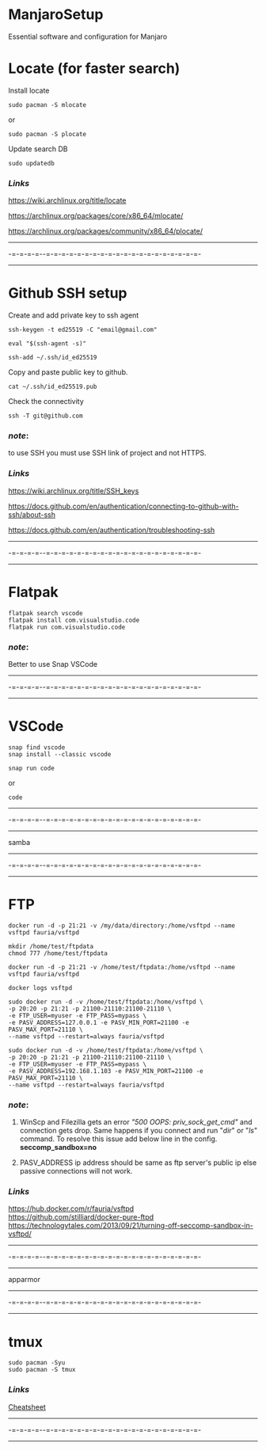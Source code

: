 # ManjaroSetup
Essential software and configuration for Manjaro


# Locate (for faster search)

Install locate
```shell
sudo pacman -S mlocate
```
or
```shell
sudo pacman -S plocate
```
Update search DB
```shell
sudo updatedb
```
### ***Links***
https://wiki.archlinux.org/title/locate

https://archlinux.org/packages/core/x86_64/mlocate/

https://archlinux.org/packages/community/x86_64/plocate/

---

-=-=-=-=--=-=-=-=-=-=-=-=-=-=-=-=-=-=-=-=-=-=-=-=-

---

# Github SSH setup

Create and add private key to ssh agent
```shell
ssh-keygen -t ed25519 -C "email@gmail.com"

eval "$(ssh-agent -s)"

ssh-add ~/.ssh/id_ed25519
```

Copy and paste public key to github.
```shell
cat ~/.ssh/id_ed25519.pub
```
Check the connectivity
```shell
ssh -T git@github.com
```

### ***note***:
to use SSH you must use SSH link of project and not HTTPS.

### ***Links***
https://wiki.archlinux.org/title/SSH_keys

https://docs.github.com/en/authentication/connecting-to-github-with-ssh/about-ssh

https://docs.github.com/en/authentication/troubleshooting-ssh


---

-=-=-=-=--=-=-=-=-=-=-=-=-=-=-=-=-=-=-=-=-=-=-=-=-

---

# Flatpak

```shell
flatpak search vscode
flatpak install com.visualstudio.code
flatpak run com.visualstudio.code
```

### ***note***:
Better to use Snap VSCode 

---

-=-=-=-=--=-=-=-=-=-=-=-=-=-=-=-=-=-=-=-=-=-=-=-=-

---

# VSCode

```shell
snap find vscode
snap install --classic vscode
```
```shell
snap run code
```
or
```shell
code
```

---

-=-=-=-=--=-=-=-=-=-=-=-=-=-=-=-=-=-=-=-=-=-=-=-=-

---

samba

---

-=-=-=-=--=-=-=-=-=-=-=-=-=-=-=-=-=-=-=-=-=-=-=-=-

---

# FTP

```shell
docker run -d -p 21:21 -v /my/data/directory:/home/vsftpd --name vsftpd fauria/vsftpd
```

```shell
mkdir /home/test/ftpdata
chmod 777 /home/test/ftpdata
```

```shell
docker run -d -p 21:21 -v /home/test/ftpdata:/home/vsftpd --name vsftpd fauria/vsftpd
```

```shell
docker logs vsftpd
```

```shell
sudo docker run -d -v /home/test/ftpdata:/home/vsftpd \
-p 20:20 -p 21:21 -p 21100-21110:21100-21110 \
-e FTP_USER=myuser -e FTP_PASS=mypass \
-e PASV_ADDRESS=127.0.0.1 -e PASV_MIN_PORT=21100 -e PASV_MAX_PORT=21110 \
--name vsftpd --restart=always fauria/vsftpd
```

```shell
sudo docker run -d -v /home/test/ftpdata:/home/vsftpd \
-p 20:20 -p 21:21 -p 21100-21110:21100-21110 \
-e FTP_USER=myuser -e FTP_PASS=mypass \
-e PASV_ADDRESS=192.168.1.103 -e PASV_MIN_PORT=21100 -e PASV_MAX_PORT=21110 \
--name vsftpd --restart=always fauria/vsftpd
```

### ***note***:
1. WinScp and Filezilla gets an error *"500 OOPS: priv_sock_get_cmd"* and connection gets drop. Same happens if you connect and run "*dir*" or "*ls*" command. To resolve this issue add below line in the config.  
**seccomp_sandbox=no**  


2. PASV_ADDRESS ip address should be same as ftp server's public ip else passive connections will not work.

### ***Links***
https://hub.docker.com/r/fauria/vsftpd  
https://github.com/stilliard/docker-pure-ftpd  
https://technologytales.com/2013/09/21/turning-off-seccomp-sandbox-in-vsftpd/  

---

-=-=-=-=--=-=-=-=-=-=-=-=-=-=-=-=-=-=-=-=-=-=-=-=-

---

apparmor

---

-=-=-=-=--=-=-=-=-=-=-=-=-=-=-=-=-=-=-=-=-=-=-=-=-

---

# tmux

```shell
sudo pacman -Syu
sudo pacman -S tmux
```

### ***Links***
[Cheatsheet](https://tmuxcheatsheet.com/)  

---

-=-=-=-=--=-=-=-=-=-=-=-=-=-=-=-=-=-=-=-=-=-=-=-=-

---